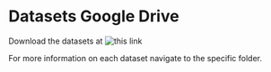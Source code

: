 # Datasets Google Drive
Download the datasets at ![this link](https://drive.google.com/open?id=1y-MSzAkjVq6lMWP3dfi6L9ofO22pAd23)

For more information on each dataset navigate to the specific folder.
